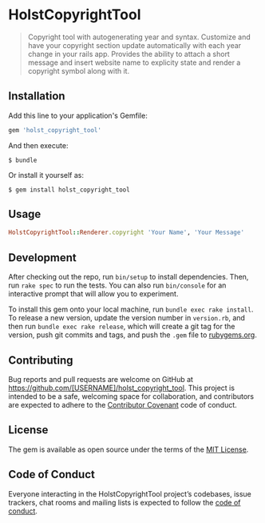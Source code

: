 # HolstCopyrightTool

>Copyright tool with autogenerating year and syntax. Customize and have your copyright section update automatically with each year change in your rails app. Provides the ability to attach a short message and insert website name to explicity state and render a copyright symbol along with it.

## Installation

Add this line to your application's Gemfile:

```ruby
gem 'holst_copyright_tool'
```

And then execute:

    $ bundle

Or install it yourself as:

    $ gem install holst_copyright_tool

## Usage

```ruby
HolstCopyrightTool::Renderer.copyright 'Your Name', 'Your Message'
```

## Development

After checking out the repo, run `bin/setup` to install dependencies. Then, run `rake spec` to run the tests. You can also run `bin/console` for an interactive prompt that will allow you to experiment.

To install this gem onto your local machine, run `bundle exec rake install`. To release a new version, update the version number in `version.rb`, and then run `bundle exec rake release`, which will create a git tag for the version, push git commits and tags, and push the `.gem` file to [rubygems.org](https://rubygems.org).

## Contributing

Bug reports and pull requests are welcome on GitHub at https://github.com/[USERNAME]/holst_copyright_tool. This project is intended to be a safe, welcoming space for collaboration, and contributors are expected to adhere to the [Contributor Covenant](http://contributor-covenant.org) code of conduct.

## License

The gem is available as open source under the terms of the [MIT License](http://opensource.org/licenses/MIT).

## Code of Conduct

Everyone interacting in the HolstCopyrightTool project’s codebases, issue trackers, chat rooms and mailing lists is expected to follow the [code of conduct](https://github.com/[USERNAME]/holst_copyright_tool/blob/master/CODE_OF_CONDUCT.md).
